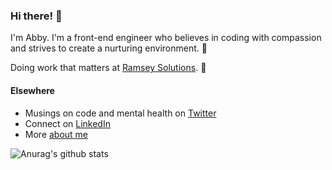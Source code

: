 ### Hi there! 👋

I'm Abby. I'm a front-end engineer who believes in coding with compassion and strives to create a nurturing environment. 💖

Doing work that matters at [Ramsey Solutions](https://www.ramseyinhouse.com/). 🙌

#### Elsewhere

- Musings on code and mental health on [Twitter](https://www.twitter.com/abbyleighanneco)
- Connect on [LinkedIn](https://www.linkedin.com/in/abbyfleming/)
- More [about me](https://www.abbywritescode.com/about)

![Anurag's github stats](https://github-readme-stats.vercel.app/api?username=abbyfleming&count_private=true&hide=stars,issues,contribs&theme=dracula)
